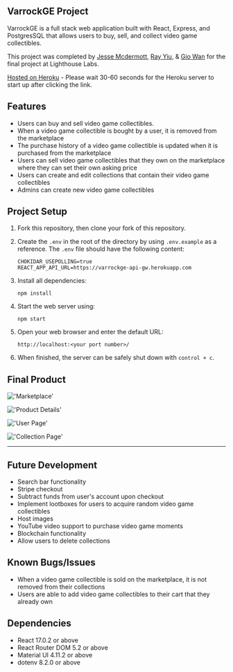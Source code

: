## VarrockGE Project 


VarrockGE is a full stack web application built with React, Express, and PostgresSQL that allows users to buy, sell, and collect video game collectibles. 

This project was completed by [Jesse Mcdermott](https://github.com/mcdermottjesse), [Ray Yiu](https://github.com/rayyiu), & [Gio Wan](https://github.com/gwan93) for the final project at Lighthouse Labs.

[Hosted on Heroku](https://varrockge-gw.herokuapp.com/) - Please wait 30-60 seconds for the Heroku server to start up after clicking the link.

## Features

- Users can buy and sell video game collectibles.
- When a video game collectible is bought by a user, it is removed from the marketplace
- The purchase history of a video game collectible is updated when it is purchased from the marketplace
- Users can sell video game collectibles that they own on the marketplace where they can set their own asking price
- Users can create and edit collections that contain their video game collectibles
- Admins can create new video game collectibles

## Project Setup

1. Fork this repository, then clone your fork of this repository.
2. Create the `.env` in the root of the directory by using `.env.example` as a reference. The `.env` file should have the following content:
   ```shell
   CHOKIDAR_USEPOLLING=true
   REACT_APP_API_URL=https://varrockge-api-gw.herokuapp.com
   ```
3. Install all dependencies:
   ```shell
   npm install
   ```

4. Start the web server using:
     ```shell
     npm start
     ```
5. Open your web browser and enter the default URL:
     ```browser
     http://localhost:<your port number>/
     ```
6. When finished, the server can be safely shut down with `control + c`.

## Final Product

!['Marketplace'](https://github.com/gwan93/varrockge-frontend/blob/master/docs/marketplace.png?raw=true)
<br>

!['Product Details'](https://github.com/gwan93/varrockge-frontend/blob/master/docs/nft-preview.png?raw=true)
<br>

!['User Page'](https://github.com/gwan93/varrockge-frontend/blob/master/docs/user-page.png?raw=true)
<br>

!['Collection Page'](https://github.com/gwan93/varrockge-frontend/blob/master/docs/collection.png?raw=true)
****

## Future Development

- Search bar functionality
- Stripe checkout
- Subtract funds from user's account upon checkout
- Implement lootboxes for users to acquire random video game collectibles
- Host images
- YouTube video support to purchase video game moments
- Blockchain functionality
- Allow users to delete collections

## Known Bugs/Issues

- When a video game collectible is sold on the marketplace, it is not removed from their collections
- Users are able to add video game collectibles to their cart that they already own

## Dependencies


- React 17.0.2 or above
- React Router DOM 5.2 or above
- Material UI 4.11.2 or above
- dotenv 8.2.0 or above